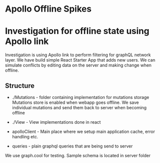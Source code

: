 # Apollo Offline Spikes

# Investigation for offline state using Apollo link

Investigation is using Apollo link to perform filtering for graphQL network layer.
We have build simple React Starter App that adds new users.
We can simulate conflicts by editing data on the server and making change when offline.

## Structure

- ./Mutations - folder containing implementation for mutations storage
Mutations store is enabled when webapp goes offline. We save individual mutations 
and send them back to server when becoming offline

- ./View - View implementations done in react

- apolloClient - Main place where we setup main application cache, error handling etc.

- queries - plain graphql queries that are being send to server

We use graph.cool for testing. Sample schema is located in server folder
